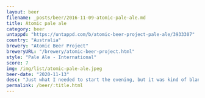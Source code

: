 ```yaml
---
layout: beer
filename: _posts/beer/2016-11-09-atomic-pale-ale.md
title: Atomic pale ale
category: beer
untappd: "https://untappd.com/b/atomic-beer-project-pale-ale/3933307"
country: "Australia"
brewery: "Atomic Beer Project"
breweryURL: "/brewery/atomic-beer-project.html"
style: "Pale Ale - International"
score: 7
img: /img/list/atomic-pale-ale.jpeg
beer-date: "2020-11-13"
desc: "Just what I needed to start the evening, but it was kind of bland by the end"
permalink: /beer/:title.html
---
```

